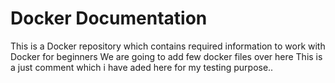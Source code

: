 # Docker Documentation

This is a Docker repository which contains required information to work with Docker for beginners 
We are going to add few docker files over here
This is a just comment which i have aded here for my testing purpose..


